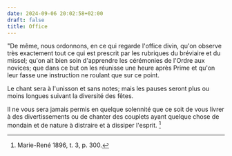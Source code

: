 ```yaml
---
date: 2024-09-06 20:02:58+02:00
draft: false
title: Office
---
```





"De même, nous ordonnons, en ce qui regarde l'office divin, qu'on observe très exactement tout ce qui est prescrit par les rubriques du bréviaire et du missel; qu'on ait bien soin d'apprendre les cérémonies de l'Ordre aux novices; que dans ce but on les réunisse une heure après Prime et qu'on leur fasse une instruction ne roulant que sur ce point.

Le chant sera à l'unisson et sans notes; mais les pauses seront plus ou moins longues suivant la diversité des fêtes.

Il ne vous sera jamais permis en quelque solennité que ce soit de vous livrer à des divertissements ou de chanter des couplets ayant quelque chose de mondain et de nature à distraire et à dissiper l'esprit. [^1]

[^1]: Marie-René 1896, t. 3, p. 300.

